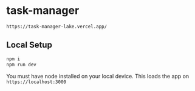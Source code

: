 # task-manager
`https://task-manager-lake.vercel.app/`

## Local Setup

```sh
npm i
npm run dev
```
You must have node installed on your local device. This loads the app on `https://localhost:3000`